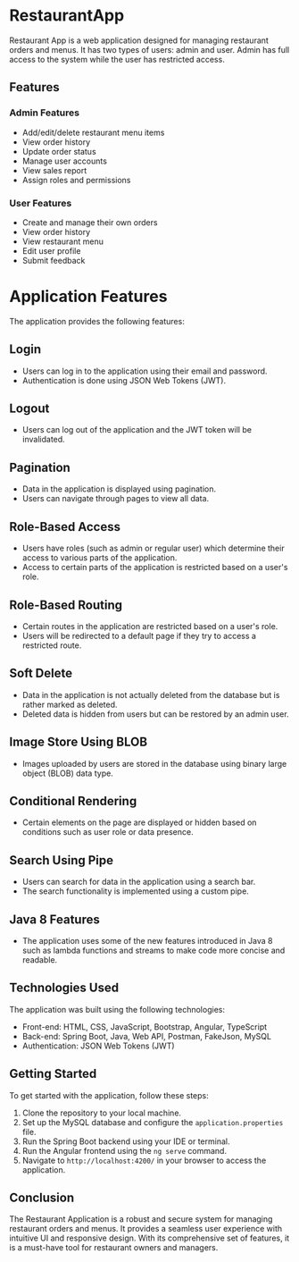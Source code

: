 # RestaurantApp

Restaurant App is a web application designed for managing restaurant orders and menus. It has two types of users: admin and user. Admin has full access to the system while the user has restricted access.

## Features

### Admin Features
- Add/edit/delete restaurant menu items
- View order history
- Update order status
- Manage user accounts
- View sales report
- Assign roles and permissions

### User Features
- Create and manage their own orders
- View order history
- View restaurant menu
- Edit user profile
- Submit feedback

# Application Features

The application provides the following features:

## Login
- Users can log in to the application using their email and password.
- Authentication is done using JSON Web Tokens (JWT).

## Logout
- Users can log out of the application and the JWT token will be invalidated.

## Pagination
- Data in the application is displayed using pagination.
- Users can navigate through pages to view all data.

## Role-Based Access
- Users have roles (such as admin or regular user) which determine their access to various parts of the application.
- Access to certain parts of the application is restricted based on a user's role.

## Role-Based Routing
- Certain routes in the application are restricted based on a user's role.
- Users will be redirected to a default page if they try to access a restricted route.

## Soft Delete
- Data in the application is not actually deleted from the database but is rather marked as deleted.
- Deleted data is hidden from users but can be restored by an admin user.

## Image Store Using BLOB
- Images uploaded by users are stored in the database using binary large object (BLOB) data type.

## Conditional Rendering
- Certain elements on the page are displayed or hidden based on conditions such as user role or data presence.

## Search Using Pipe
- Users can search for data in the application using a search bar.
- The search functionality is implemented using a custom pipe.

## Java 8 Features
- The application uses some of the new features introduced in Java 8 such as lambda functions and streams to make code more concise and readable.

## Technologies Used
The application was built using the following technologies:

- Front-end: HTML, CSS, JavaScript, Bootstrap, Angular, TypeScript
- Back-end: Spring Boot, Java, Web API, Postman, FakeJson, MySQL
- Authentication: JSON Web Tokens (JWT)

## Getting Started
To get started with the application, follow these steps:

1. Clone the repository to your local machine.
2. Set up the MySQL database and configure the `application.properties` file.
3. Run the Spring Boot backend using your IDE or terminal.
4. Run the Angular frontend using the `ng serve` command.
5. Navigate to `http://localhost:4200/` in your browser to access the application.

## Conclusion

The Restaurant Application is a robust and secure system for managing restaurant orders and menus. It provides a seamless user experience with intuitive UI and responsive design. With its comprehensive set of features, it is a must-have tool for restaurant owners and managers.
